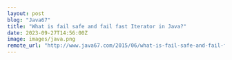 ```yaml
---
layout: post
blog: "Java67"
title: "What is fail safe and fail fast Iterator in Java?"
date: 2023-09-27T14:56:00Z
image: images/java.png
remote_url: "http://www.java67.com/2015/06/what-is-fail-safe-and-fail-fast-iterator-in-java.html"
---
```


